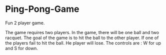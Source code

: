 # Ping-Pong-Game
Fun 2 player game.

The game requires two players. In the game, there will be one ball and two racquet. The goal of the game is to hit the ball to the other player. If one of the players fail to hit the ball. He player will lose. The controls are : W for up and S for down.
